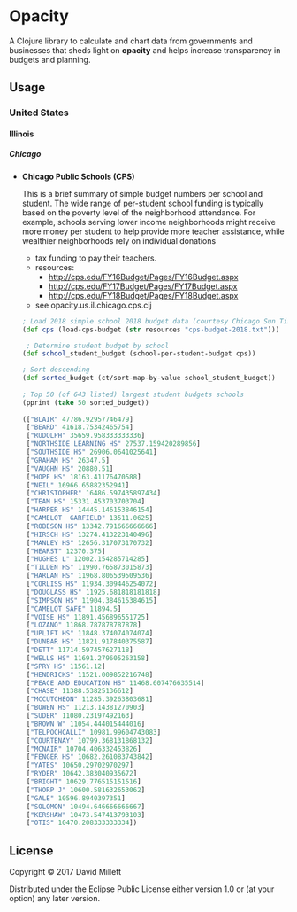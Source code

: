 # Opacity

A Clojure library to calculate and chart data from governments and businesses
that sheds light on **opacity** and helps increase transparency in budgets and planning.

## Usage

### United States

#### Illinois

##### Chicago

* **Chicago Public Schools (CPS)**
  
  This is a brief summary of simple budget numbers per school and student.
  The wide range of per-student school funding is typically based on the 
  poverty level of the neighborhood attendance. For example, schools serving 
  lower income neighborhoods might receive more money per student to help provide
  more teacher assistance, while wealthier neighborhoods rely on individual donations
  + tax funding to pay their teachers.
  
  - resources: 
    * http://cps.edu/FY16Budget/Pages/FY16Budget.aspx
    * http://cps.edu/FY17Budget/Pages/FY17Budget.aspx
    * http://cps.edu/FY18Budget/Pages/FY18Budget.aspx
  - see opacity.us.il.chicago.cps.clj
  ```clojure
  ; Load 2018 simple school 2018 budget data (courtesy Chicago Sun Times)
  (def cps (load-cps-budget (str resources "cps-budget-2018.txt")))

   ; Determine student budget by school
  (def school_student_budget (school-per-student-budget cps))

  ; Sort descending
  (def sorted_budget (ct/sort-map-by-value school_student_budget))
 
  ; Top 50 (of 643 listed) largest student budgets schools
  (pprint (take 50 sorted_budget))
 
  (["BLAIR" 47786.92957746479]
   ["BEARD" 41618.75342465754]
   ["RUDOLPH" 35659.958333333336]
   ["NORTHSIDE LEARNING HS" 27537.159420289856]
   ["SOUTHSIDE HS" 26906.0641025641]
   ["GRAHAM HS" 26347.5]
   ["VAUGHN HS" 20880.51]
   ["HOPE HS" 18163.41176470588]
   ["NEIL" 16966.65882352941]
   ["CHRISTOPHER" 16486.597435897434]
   ["TEAM HS" 15331.453703703704]
   ["HARPER HS" 14445.146153846154]
   ["CAMELOT  GARFIELD" 13511.0625]
   ["ROBESON HS" 13342.791666666666]
   ["HIRSCH HS" 13274.413223140496]
   ["MANLEY HS" 12656.317073170732]
   ["HEARST" 12370.375]
   ["HUGHES L" 12002.154285714285]
   ["TILDEN HS" 11990.765873015873]
   ["HARLAN HS" 11968.806539509536]
   ["CORLISS HS" 11934.309446254072]
   ["DOUGLASS HS" 11925.681818181818]
   ["SIMPSON HS" 11904.384615384615]
   ["CAMELOT SAFE" 11894.5]
   ["VOISE HS" 11891.456896551725]
   ["LOZANO" 11868.787878787878]
   ["UPLIFT HS" 11848.374074074074]
   ["DUNBAR HS" 11821.917840375587]
   ["DETT" 11714.597457627118]
   ["WELLS HS" 11691.279605263158]
   ["SPRY HS" 11561.12]
   ["HENDRICKS" 11521.009852216748]
   ["PEACE AND EDUCATION HS" 11468.607476635514]
   ["CHASE" 11388.53825136612]
   ["MCCUTCHEON" 11285.39263803681]
   ["BOWEN HS" 11213.14381270903]
   ["SUDER" 11080.23197492163]
   ["BROWN W" 11054.444015444016]
   ["TELPOCHCALLI" 10981.99604743083]
   ["COURTENAY" 10799.368131868132]
   ["MCNAIR" 10704.406332453826]
   ["FENGER HS" 10682.261083743842]
   ["YATES" 10650.29702970297]
   ["RYDER" 10642.383040935672]
   ["BRIGHT" 10629.776515151516]
   ["THORP J" 10600.581632653062]
   ["GALE" 10596.8940397351]
   ["SOLOMON" 10494.646666666667]
   ["KERSHAW" 10473.547413793103]
   ["OTIS" 10470.208333333334])
  ```
  

## License

Copyright © 2017 David Millett

Distributed under the Eclipse Public License either version 1.0 or (at
your option) any later version.

